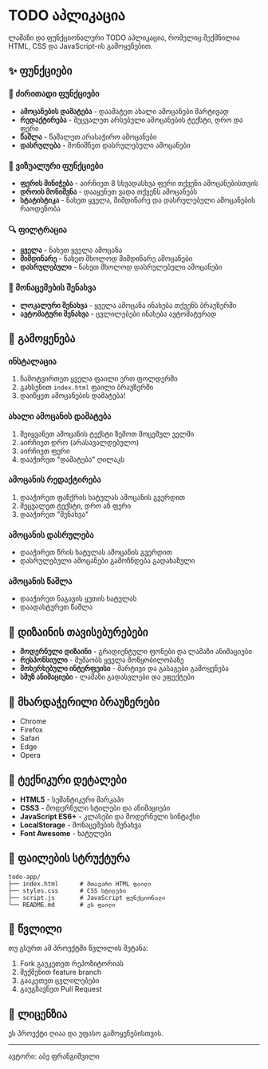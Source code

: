 # TODO აპლიკაცია

ლამაზი და ფუნქციონალური TODO აპლიკაცია, რომელიც შექმნილია HTML, CSS და JavaScript-ის გამოყენებით.

## ✨ ფუნქციები

### 📝 ძირითადი ფუნქციები
- **ამოცანების დამატება** - დაამატეთ ახალი ამოცანები მარტივად
- **რედაქტირება** - შეცვალეთ არსებული ამოცანების ტექსტი, დრო და ფერი
- **წაშლა** - წაშალეთ არასაჭირო ამოცანები
- **დასრულება** - მონიშნეთ დასრულებული ამოცანები

### 🎨 ვიზუალური ფუნქციები
- **ფერის მინიჭება** - აირჩიეთ 8 სხვადასხვა ფერი თქვენი ამოცანებისთვის
- **დროის მონიშვნა** - დააყენეთ ვადა თქვენს ამოცანებს
- **სტატისტიკა** - ნახეთ ყველა, მიმდინარე და დასრულებული ამოცანების რაოდენობა

### 🔍 ფილტრაცია
- **ყველა** - ნახეთ ყველა ამოცანა
- **მიმდინარე** - ნახეთ მხოლოდ მიმდინარე ამოცანები
- **დასრულებული** - ნახეთ მხოლოდ დასრულებული ამოცანები

### 💾 მონაცემების შენახვა
- **ლოკალური შენახვა** - ყველა ამოცანა ინახება თქვენს ბრაუზერში
- **ავტომატური შენახვა** - ცვლილებები ინახება ავტომატურად

## 🚀 გამოყენება

### ინსტალაცია
1. ჩამოტვირთეთ ყველა ფაილი ერთ ფოლდერში
2. გახსენით `index.html` ფაილი ბრაუზერში
3. დაიწყეთ ამოცანების დამატება!

### ახალი ამოცანის დამატება
1. შეიყვანეთ ამოცანის ტექსტი ზემოთ მოცემულ ველში
2. აირჩიეთ დრო (არასავალდებულო)
3. აირჩიეთ ფერი
4. დააჭირეთ "დამატება" ღილაკს

### ამოცანის რედაქტირება
1. დააჭირეთ ფანქრის ხატულას ამოცანის გვერდით
2. შეცვალეთ ტექსტი, დრო ან ფერი
3. დააჭირეთ "შენახვა"

### ამოცანის დასრულება
- დააჭირეთ წრის ხატულას ამოცანის გვერდით
- დასრულებული ამოცანები გამოჩნდება გადახაზული

### ამოცანის წაშლა
- დააჭირეთ ნაგავის ყუთის ხატულას
- დაადასტურეთ წაშლა

## 🎨 დიზაინის თავისებურებები

- **მოდერნული დიზაინი** - გრადიენტული ფონები და ლამაზი ანიმაციები
- **რესპონსიული** - მუშაობს ყველა მოწყობილობაზე
- **მოხერხებული ინტერფეისი** - მარტივი და გასაგები გამოყენება
- **სმუზ ანიმაციები** - ლამაზი გადასვლები და ეფექტები

## 📱 მხარდაჭერილი ბრაუზერები

- Chrome
- Firefox
- Safari
- Edge
- Opera

## 🔧 ტექნიკური დეტალები

- **HTML5** - სემანტიკური მარკაპი
- **CSS3** - მოდერნული სტილები და ანიმაციები
- **JavaScript ES6+** - კლასები და მოდერნული სინტაქსი
- **LocalStorage** - მონაცემების შენახვა
- **Font Awesome** - ხატულები

## 📄 ფაილების სტრუქტურა

```
todo-app/
├── index.html      # მთავარი HTML ფაილი
├── styles.css      # CSS სტილები
├── script.js       # JavaScript ფუნქციონალი
└── README.md       # ეს ფაილი
```

## 🤝 წვლილი

თუ გსურთ ამ პროექტში წვლილის შეტანა:
1. Fork გაუკეთეთ რეპოზიტორიას
2. შექმენით feature branch
3. გააკეთეთ ცვლილებები
4. გაუგზავნეთ Pull Request

## 📄 ლიცენზია

ეს პროექტი ღიაა და უფასო გამოყენებისთვის.

---

ავტორი: აბე ფრანგიშვილი
